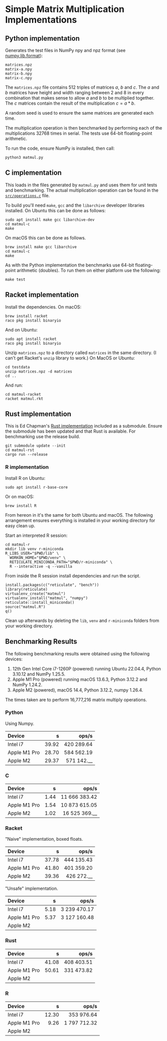 # Simple Matrix Multiplication Implementations

## Python implementation

Generates the test files in NumPy npy and npz format
(see [numpy.lib.format](https://numpy.org/doc/stable/reference/generated/numpy.lib.format.html#module-numpy.lib.format)):
```
matrices.npz
matrix-a.npy
matrix-b.npy
matrix-c.npy
```

The `matrices.npz` file contains 512 triples of matrices $a$, $b$ and $c$.
The $a$ and $b$ matrices have height and width ranging between 2 and 8 in every combination that makes sense to allow $a$ and $b$ to be multiplied together.
The $c$ matrices contain the result of the multiplication $c = a * b$.

A random seed is used to ensure the same matrices are generated each time.

The multiplication operation is then benchmarked by performing each of the multiplications 32768 times in serial.
The tests use 64-bit floating-point arithmetic.

To run the code, ensure NumPy is installed, then call:
```
python3 matmul.py
```

## C implementation

This loads in the files generated by `matmul.py` and uses them for unit tests and benchmarking.
The actual multiplication operation can be found in the [`src/operations.c`](matmul-c/src/operations.c) file.

To build you'll need `make`, `gcc` and the `libarchive` developer libraries installed.
On Ubuntu this can be done as follows:
```
sudo apt install make gcc libarchive-dev 
cd matmul-c
make
```

On macOS this can be done as follows.
```
brew install make gcc libarchive
cd matmul-c
make
```

As with the Python implementation the benchmarks use 64-bit floating-point arithmetic (doubles).
To run them on either platform use the following:
```
make test
```

## Racket implementation

Install the dependencies. On macOS:
```
brew install racket
raco pkg install binaryio
```

And on Ubuntu:
```
sudo apt install racket
raco pkg install binaryio
```

Unzip `matrices.npz` to a directory called `matrices` in the same directory.
(I can't get Racket's `unzip` library to work.)
On MacOS or Ubuntu:
```
cd testdata
unzip matrices.npz -d matrices
cd ..
```

And run:
```
cd matmul-racket
racket matmul.rkt
```

## Rust implementation

This is Ed Chapman's [Rust implementation](https://github.com/edchapman88/matrix_library) included as a submodule.
Ensure the submodule has been updated and that Rust is available.
For benchmarking use the release build.

```
git submodule update --init
cd matmul-rst
cargo run --release
```

### R implementation

Install R on Ubuntu:
```
sudo apt install r-base-core
```

Or on macOS:
```
brew install R
```

From hereon in it's the same for both Ubuntu and macOS.
The following arrangement ensures everything is installed in your working directory for easy clean up.

Start an interpreted R session:
```
cd matmul-r
mkdir lib venv r-miniconda
R_LIBS_USER="$PWD/lib" \
  WORKON_HOME="$PWD/venv" \
  RETICULATE_MINICONDA_PATH="$PWD/r-miniconda" \
  R --interactive -q --vanilla
```

From inside the R session install dependencies and run the script.

```
install.packages(c("reticulate", "bench"))
library(reticulate)
virtualenv_create("matmul")
virtualenv_install("matmul", "numpy")
reticulate::install_miniconda()
source("matmul.R")
q()
```

Clean up afterwards by deleting the `lib`, `venv` and `r-miniconda` folders from your working directory.

## Benchmarking Results

The following benchmarking results were obtained using the following devices:

1. 12th Gen Intel Core i7-1260P (powered) running Ubuntu 22.04.4, Python 3.10.12 and NumPy 1.25.5.
2. Apple M1 Pro (powered) running macOS 13.6.3, Python 3.12.2 and NumPy 1.24.2.
3. Apple M2 (powered), macOS 14.4, Python 3.12.2, numpy 1.26.4.

The times taken are to perform 16,777,216 matrix multiply operations.

### Python

Using Numpy.

| Device       |     s |      ops/s |
|:-------------|------:|-----------:|
| Intel i7     | 39.92 | 420 289.64 |
| Apple M1 Pro | 28.70 | 584 562.19 |
| Apple M2     | 29.37 | 571 142.__ |

### C

| Device       |     s |         ops/s |
|:-------------|------:|--------------:|
| Intel i7     |  1.44 | 11 666 383.42 |
| Apple M1 Pro |  1.54 | 10 873 615.05 |
| Apple M2     |  1.02 | 16 525 369.__ |

### Racket

"Naive" implementation, boxed floats.

| Device       |     s |      ops/s |
|:-------------|------:|-----------:|
| Intel i7     | 37.78 | 444 135.43 |
| Apple M1 Pro | 41.80 | 401 359.20 |
| Apple M2     | 39.36 | 426 272.__ |

"Unsafe" implementation.

| Device       |     s |        ops/s |
|:-------------|------:|-------------:|
| Intel i7     |  5.18 | 3 239 470.17 |
| Apple M1 Pro |  5.37 | 3 127 160.48 |
| Apple M2     |       |              |

### Rust

| Device       |     s |      ops/s |
|:-------------|------:|-----------:|
| Intel i7     | 41.08 | 408 403.51 |
| Apple M1 Pro | 50.61 | 331 473.82 |
| Apple M2     |       |            |

### R

| Device       |     s |        ops/s |
|:-------------|------:|-------------:|
| Intel i7     | 12.30 |   353 976.64 |
| Apple M1 Pro |  9.26 | 1 797 712.32 |
| Apple M2     |       |              |
